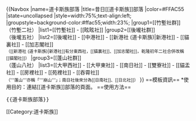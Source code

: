 {{Navbox
|name=道卡斯族部落
|title=昔日[[道卡斯族]]部落
|color=#FFAC55
|state=uncollapsed
|style=width:75%;text-align:left;
|groupstyle=background-color:#ffac55;width:23%;
|group1=[[竹塹社群]]<br />（竹塹二社）
|list1=[[竹塹社]] - [[眩眩社]]
|group2=[[後壠社群]]<br />（後壠五社）
|list2=[[後壠社]] - [[中港社]] - [[新港社 (道卡斯族)|新港社]] - [[貓裏社]] - [[加志閣社]]<small><br />（[[新港社 (道卡斯族)|新港社]]有分東西社，[[貓裏社]]、[[加志閣社]]，乾隆初年二社合併改稱[[貓閣社]]）</small>
|group3=[[蓬山社群]]<br />（蓬山八社）
|list3=[[大甲西社]] - [[大甲東社]] - [[南日社]] - [[雙寮社]] - [[貓盂社]] - [[房裡社]] - [[苑裡社]] - [[吞霄社]]<small><br />（'''蓬山'''亦稱「'''崩山'''」；南日社後來分為[[日南社]]、[[日北社]]）</small>
}}
<noinclude>
==模板資訊==
*使用目的：連結[[道卡斯族]]部落的頁面。
==使用方法==
<pre>
{{道卡斯族部落}}
</pre>
[[Category:道卡斯族]]
</noinclude>
